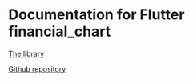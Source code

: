 # Documentation for Flutter financial_chart

[The library](https://pub.dev/packages/financial_chart)

[Github repository](https://github.com/cjjapan/financial_chart)